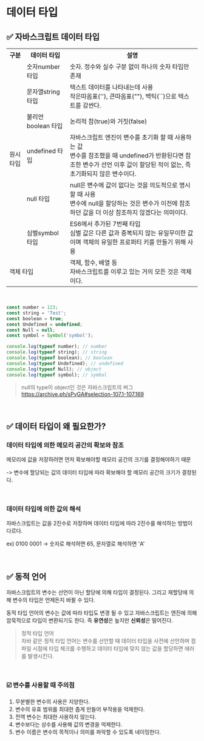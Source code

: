 # 데이터 타입

## ✅ 자바스크립트 데이터 타입

<table>
  <tr>
    <th>구분</th>
    <th>데이터 타입</th>
    <th>설명</th>
  </tr>
  <tr >
    <td rowspan="6">원시타입 </td>
    <td>숫자number 타입</td>
    <td>숫자. 정수와 실수 구분 없이 하나의 숫자 타입만 존재</td>
  </tr>
  <tr>
    <td>문자열string 타입</td>
    <td>텍스트 데이터를 나타내는데 사용</br>
    작은따옴표(''), 큰따옴표(""), 백틱(``)으로 텍스트를 감싼다.
    </td>
  </tr>
  <tr>
    <td>불리언boolean 타입</td>
    <td>논리적 참(true)와 거짓(false)</td>
  </tr>
  <tr>
    <td>undefined 타입</td>
    <td>자바스크립트 엔진이 변수를 초기화 할 때 사용하는 값<br>
    변수를 참조했을 때 undefined가 반환된다면 참조한 변수가 선언 이후 값이 할당된 적이 없는, 즉 초기화되지 않은 변수이다.
    </td>
  </tr>
  <tr>
    <td>null 타입</td>
    <td>null은 변수에 값이 없다는 것을 의도적으로 명시할 때 사용<br>
    변수에 null을 할당하는 것은 변수가 이전에 참조하던 값을 더 이상 참조하지 않겠다는 의미이다.
    </td>
  </tr>
  <tr>
    <td>심벌symbol 타입</td>
    <td>ES6에서 추가된 7번째 타입<br>
    심벌 값은 다른 값과 중복되지 않는 유일무이한 값이며 객체의 유일한 프로퍼티 키를 만들기 위해 사용
    </td>
  </tr>
  <tr>
    <td colspan="2">객체 타입</td>
    <td>객체, 함수, 배열 등<br>
    자바스크립트를 이루고 있는 거의 모든 것은 객체이다.
    </td>
  </tr>
</table>

<br>

```js
const number = 123;
const string = 'Test';
const boolean = true;
const Undefined = undefined;
const Null = null;
const symbol = Symbol('symbol');

console.log(typeof number); // number
console.log(typeof string); // string
console.log(typeof boolean); // boolean
console.log(typeof Undefined); // undefined
console.log(typeof Null); // object
console.log(typeof symbol); // symbol
```

> null의 type이 object인 것은 자바스크립트의 버그
> https://archive.ph/sPyGA#selection-107.1-107.169

<br>

## ✅ 데이터 타입이 왜 필요한가?

### 데이터 타입에 의한 메모리 공간의 확보와 참조

메모리에 값을 저장하려면 먼저 확보해야할 메모리 공간의 크기를 결정해야하기 때문

-> 변수에 할당되는 값의 데이터 타입에 따라 확보해야 할 메모리 공간의 크기가 결정된다.

<br>

### 데이터 타입에 의한 값의 해석

자바스크립트는 값을 2진수로 저장하며 데이터 타입에 따라 2진수를 해석하는 방법이 다르다.

ex) 0100 0001 -> 숫자로 해석하면 65, 문자열로 해석하면 'A'

<br>

## ✅ 동적 언어

자바스크립트의 변수는 선언이 아닌 할당에 의해 타입이 결정된다.
그리고 재할당에 의해 변수의 타입은 언제든지 바뀔 수 있다.

동적 타입 언어의 변수는 값에 따라 타입도 변경 될 수 있고 자바스크립트는 엔진에 의해 암묵적으로 타입이 변환되기도 한다.
즉 **유연성**은 높지만 **신뢰성**은 떨어진다.

> 정적 타입 언어<br>
> 자바 같은 정적 타입 언어는 변수를 선언할 때 데이터 타입을 사전에 선언하며 컴파일 시점에 타입 체크를 수행하고 데이터 타입에 맞지 않는 값을 할당하면 에러를 발생시킨다.

<br>

### ☑️ 변수를 사용할 때 주의점

1. 무분별한 변수의 사용은 지양한다.
2. 변수의 유효 범위를 최대한 좁게 만들어 부작용을 억제한다.
3. 전역 변수는 최대한 사용하지 않는다.
4. 변수보다는 상수를 사용해 값의 변경을 억제한다.
5. 변수 이름은 변수의 목적이나 의미를 파악할 수 있도록 네이밍한다.

